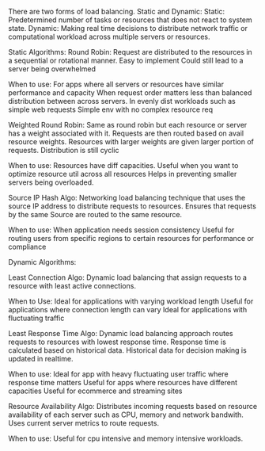There are two forms of load balancing. Static and Dynamic:
Static: 
Predetermined number of tasks or resources that does not react to system state.
Dynamic:
Making real time decisions to distribute network traffic or computational workload across multiple servers or resources.

Static Algorithms:
Round Robin:
Request are distributed to the resources in a sequential or rotational manner.
Easy to implement
Could still lead to a server being overwhelmed

When to use:
For apps where all servers or resources have similar performance and capacity
When request order matters less than balanced distribution between across servers.
In evenly dist workloads such as simple web requests
Simple env with no complex resource req

Weighted Round Robin:
Same as round robin but each resource or server has a weight associated with it. 
Requests are then routed based on avail resource weights.
Resources with larger weights are given larger portion of requests.
Distribution is still cyclic

When to use:
Resources have diff capacities.
Useful when you want to optimize resource util across all resources
Helps in preventing smaller servers being overloaded.

Source IP Hash Algo:
Networking load balancing technique that uses the source IP address to distribute requests to resources.
Ensures that requests by the same Source are routed to the same resource.

When to use:
When application needs session consistency
Useful for routing users from specific regions to certain resources for performance or compliance

Dynamic Algorithms:

Least Connection Algo:
Dynamic load balancing that assign requests to a resource with least active connections.

When to Use:
Ideal for applications with varying workload length
Useful for applications where connection length can vary
Ideal for applications with fluctuating traffic

Least Response Time Algo:
Dynamic load balancing approach routes requests to resources with lowest response time.
Response time is calculated based on historical data.
Historical data for decision making is updated in realtime.

When to use:
Ideal for app with heavy fluctuating user traffic where response time matters
Useful for apps where resources have different capacities
Useful for ecommerce and streaming sites

Resource Availability Algo:
Distributes incoming requests based on resource availability of each server such as CPU, memory and network bandwith.
Uses current server metrics to route requests.

When to use:
Useful for cpu intensive and memory intensive workloads.






